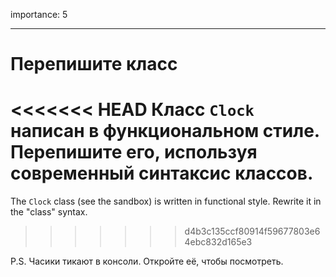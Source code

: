 importance: 5

---

# Перепишите класс

<<<<<<< HEAD
Класс `Clock` написан в функциональном стиле. Перепишите его, используя современный синтаксис классов.
=======
The `Clock` class (see the sandbox) is written in functional style. Rewrite it in the "class" syntax.
>>>>>>> d4b3c135ccf80914f59677803e64ebc832d165e3

P.S. Часики тикают в консоли. Откройте её, чтобы посмотреть.
